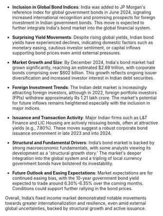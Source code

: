 - **Inclusion in Global Bond Indices**: India was added to JP Morgan's reference index for global government bonds in June 2024, signaling increased international recognition and promising prospects for foreign investment in Indian government bonds. This move is expected to further integrate India's bond market into the global financial system.

- **Surprising Yield Movements**: Despite rising global yields, Indian bond yields have experienced declines, indicating domestic factors such as monetary easing, cautious investor sentiment, or capital inflows supporting bond prices even amid external pressures.

- **Market Growth and Size**: By December 2024, India's bond market had grown significantly, reaching an estimated $2.69 trillion, with corporate bonds comprising over $602 billion. This growth reflects ongoing issuer diversification and increased investor interest in Indian debt securities.

- **Foreign Investment Trends**: The Indian debt market is increasingly attracting foreign investors, although in 2022, foreign portfolio investors (FPIs) withdrew approximately Rs 1.21 lakh crore. The market's potential for future inflows remains heightened especially with the inclusion in major indices.

- **Issuance and Transaction Activity**: Major Indian firms such as L&T Finance and LIC Housing are actively reissuing bonds, often at attractive yields (e.g., 7.80%). These moves suggest a robust corporate bond issuance environment in late 2023 and into 2024.

- **Structural and Fundamental Drivers**: India’s bond market is backed by strong macroeconomic fundamentals, with some analysts viewing its development as a 'structural growth story.' The market's deeper integration into the global system and a tripling of local currency government bonds have bolstered its investability.

- **Future Outlook and Easing Expectations**: Market expectations are for continued easing bias, with the 10-year government bond yield expected to trade around 6.30%-6.35% over the coming months. Conditions could support further rallying in the bond prices.

Overall, India’s fixed income market demonstrated notable movements towards greater internationalization and resilience, even amid external global uncertainties, backed by structural growth and active issuance.